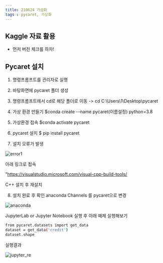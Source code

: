```yaml
---
title: 210624 가상화
tags : pycaret, 가상화
---
```


## Kaggle 자료 활용
- 먼저 버전 체크를 하자!


## Pycaret 설치 
1. 명령프롬프트를 관리자로 실행

2. 바탕화면에 pycaret 폴더 생성

3. 명령프롬프트에서 cd로 해당 폴더로 이동
-> cd C:\Users\1\Desktop\pycaret

4. 가상 환경 만들기 
$conda create --name pycaret(이름설정) python=3.8

5. 가상환경 접속 
$conda activate pycaret

6. pycaret 설치
$ pip install pycaret

7. 설치 오류가 발생

![error1](/images/error1.png)

아래 링크로 접속

"https://visualstudio.microsoft.com/visual-cpp-build-tools/

C++ 설치 후 재설치

8. 설치 완료 후 확인
anaconda Channels 를 pycaret으로 변경 

![anaconda](/images/anaconda_pycaret.png)

JupyterLab or Jupyter Notebook 실행 후 아래 예제 실행해보기

```bash
from pycaret.datasets import get_data
dataset = get_data('credit')
dataset.shape
```

실행결과

![jupyter_re](/images/jupyter_re.png)

